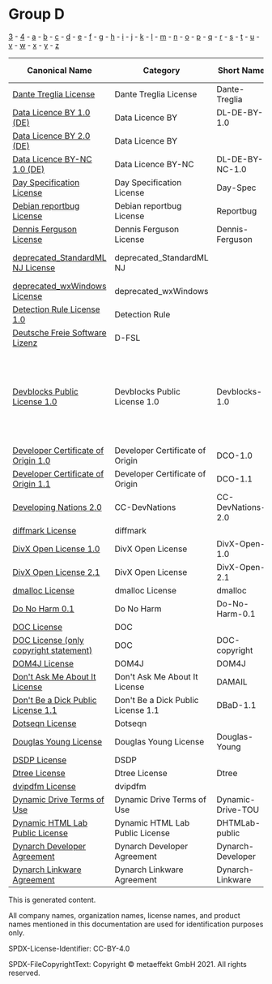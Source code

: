 # Group D

[3](../[3]/README.md) -
[4](../[4]/README.md) -
[a](../[a]/README.md) - 
[b](../[b]/README.md) - 
[c](../[c]/README.md) - 
[d](../[d]/README.md) - 
[e](../[e]/README.md) - 
[f](../[f]/README.md) - 
[g](../[g]/README.md) - 
[h](../[h]/README.md) - 
[i](../[i]/README.md) - 
[j](../[j]/README.md) - 
[k](../[k]/README.md) - 
[l](../[l]/README.md) - 
[m](../[m]/README.md) - 
[n](../[n]/README.md) - 
[o](../[o]/README.md) - 
[p](../[p]/README.md) - 
[q](../[q]/README.md) - 
[r](../[r]/README.md) - 
[s](../[s]/README.md) - 
[t](../[t]/README.md) - 
[u](../[u]/README.md) - 
[v](../[v]/README.md) - 
[w](../[w]/README.md) - 
[x](../[x]/README.md) - 
[y](../[y]/README.md) - 
[z](../[z]/README.md)

|Canonical Name|Category|Short Name|SPDX Identifier|OSI|ScanCode|Matched ScanCode|Type|
| --- | --- | --- | --- | --- | --- | --- | --- |
|[Dante Treglia License]([da]/Dante-Treglia-License.yaml)|Dante Treglia License|Dante-Treglia| | | [dante-treglia](https://github.com/nexB/scancode-toolkit/blob/develop/src/licensedcode/data/licenses/dante-treglia.LICENSE) | [dante-treglia](https://github.com/nexB/scancode-toolkit/blob/develop/src/licensedcode/data/licenses/dante-treglia.LICENSE) |terms|
|[Data Licence BY 1.0 (DE)]([da]/Data-Licence-BY-1.0-(DE).yaml)|Data Licence BY|DL-DE-BY-1.0| | | [dl-de-by-1-0-en](https://github.com/nexB/scancode-toolkit/blob/develop/src/licensedcode/data/licenses/dl-de-by-1-0-en.LICENSE) | |terms|
|[Data Licence BY 2.0 (DE)]([da]/Data-Licence-BY-2.0-(DE).yaml)|Data Licence BY| |[DL-DE-BY-2.0](https://spdx.org/licenses/DL-DE-BY-2.0.html)| | [dl-de-by-2-0-en](https://github.com/nexB/scancode-toolkit/blob/develop/src/licensedcode/data/licenses/dl-de-by-2-0-en.LICENSE) | |terms|
|[Data Licence BY-NC 1.0 (DE)]([da]/Data-Licence-BY-NC-1.0-(DE).yaml)|Data Licence BY-NC|DL-DE-BY-NC-1.0| | | [dl-de-by-nc-1-0-en](https://github.com/nexB/scancode-toolkit/blob/develop/src/licensedcode/data/licenses/dl-de-by-nc-1-0-en.LICENSE) | |terms|
|[Day Specification License]([da]/Day-Specification-License.yaml)|Day Specification License|Day-Spec| | | [day-spec](https://github.com/nexB/scancode-toolkit/blob/develop/src/licensedcode/data/licenses/day-spec.LICENSE) | [day-spec](https://github.com/nexB/scancode-toolkit/blob/develop/src/licensedcode/data/licenses/day-spec.LICENSE) |terms|
|[Debian reportbug License]([de]/Debian-reportbug-License.yaml)|Debian reportbug License|Reportbug| | | [reportbug](https://github.com/nexB/scancode-toolkit/blob/develop/src/licensedcode/data/licenses/reportbug.LICENSE) | [reportbug](https://github.com/nexB/scancode-toolkit/blob/develop/src/licensedcode/data/licenses/reportbug.LICENSE) |terms|
|[Dennis Ferguson License]([de]/Dennis-Ferguson-License.yaml)|Dennis Ferguson License|Dennis-Ferguson| | | [dennis-ferguson](https://github.com/nexB/scancode-toolkit/blob/develop/src/licensedcode/data/licenses/dennis-ferguson.LICENSE) | [dennis-ferguson](https://github.com/nexB/scancode-toolkit/blob/develop/src/licensedcode/data/licenses/dennis-ferguson.LICENSE) |terms|
|[deprecated_StandardML NJ License]([de]/deprecated_StandardML-NJ-License.yaml)|deprecated_StandardML NJ| |[deprecated_StandardML NJ](https://spdx.org/licenses/deprecated_StandardML NJ.html)| | | |terms|
|[deprecated_wxWindows License]([de]/deprecated_wxWindows-License.yaml)|deprecated_wxWindows| |[deprecated_wxWindows](https://spdx.org/licenses/deprecated_wxWindows.html)| | | |terms|
|[Detection Rule License 1.0]([de]/Detection-Rule-License-1.0.yaml)|Detection Rule| |[DRL-1.0](https://spdx.org/licenses/DRL-1.0.html)| | [drl-1.0](https://github.com/nexB/scancode-toolkit/blob/develop/src/licensedcode/data/licenses/drl-1.0.LICENSE) | |terms|
|[Deutsche Freie Software Lizenz]([de]/Deutsche-Freie-Software-Lizenz.yaml)|D-FSL| |[D-FSL-1.0](https://spdx.org/licenses/D-FSL-1.0.html)| | [d-fsl-1.0-de](https://github.com/nexB/scancode-toolkit/blob/develop/src/licensedcode/data/licenses/d-fsl-1.0-de.LICENSE) | [d-fsl-1.0-de](https://github.com/nexB/scancode-toolkit/blob/develop/src/licensedcode/data/licenses/d-fsl-1.0-de.LICENSE) |terms|
|[Devblocks Public License 1.0]([de]/Devblocks-Public-License-1.0.yaml)|Devblocks Public License 1.0|Devblocks-1.0| | | [devblocks-1.0](https://github.com/nexB/scancode-toolkit/blob/develop/src/licensedcode/data/licenses/devblocks-1.0.LICENSE) | [bsd-no-disclaimer-unmodified](https://github.com/nexB/scancode-toolkit/blob/develop/src/licensedcode/data/licenses/bsd-no-disclaimer-unmodified.LICENSE), [fsf-mit](https://github.com/nexB/scancode-toolkit/blob/develop/src/licensedcode/data/licenses/fsf-mit.LICENSE), [infineon-free](https://github.com/nexB/scancode-toolkit/blob/develop/src/licensedcode/data/licenses/infineon-free.LICENSE), [unknown](https://github.com/nexB/scancode-toolkit/blob/develop/src/licensedcode/data/licenses/unknown.LICENSE), [warranty-disclaimer](https://github.com/nexB/scancode-toolkit/blob/develop/src/licensedcode/data/licenses/warranty-disclaimer.LICENSE) |terms|
|[Developer Certificate of Origin 1.0]([de]/Developer-Certificate-of-Origin-1.0.yaml)|Developer Certificate of Origin|DCO-1.0| | | [dco-1.1](https://github.com/nexB/scancode-toolkit/blob/develop/src/licensedcode/data/licenses/dco-1.1.LICENSE) | [dco-1.1](https://github.com/nexB/scancode-toolkit/blob/develop/src/licensedcode/data/licenses/dco-1.1.LICENSE) |terms|
|[Developer Certificate of Origin 1.1]([de]/Developer-Certificate-of-Origin-1.1.yaml)|Developer Certificate of Origin|DCO-1.1| | | [dco-1.1](https://github.com/nexB/scancode-toolkit/blob/develop/src/licensedcode/data/licenses/dco-1.1.LICENSE) | [dco-1.1](https://github.com/nexB/scancode-toolkit/blob/develop/src/licensedcode/data/licenses/dco-1.1.LICENSE) |terms|
|[Developing Nations 2.0]([de]/Developing-Nations-2.0.yaml)|CC-DevNations|CC-DevNations-2.0| | | [cc-devnations-2.0](https://github.com/nexB/scancode-toolkit/blob/develop/src/licensedcode/data/licenses/cc-devnations-2.0.LICENSE) | [cc-by-2.0](https://github.com/nexB/scancode-toolkit/blob/develop/src/licensedcode/data/licenses/cc-by-2.0.LICENSE) |terms|
|[diffmark License]([di]/diffmark-License.yaml)|diffmark| |[diffmark](https://spdx.org/licenses/diffmark.html)| | [diffmark](https://github.com/nexB/scancode-toolkit/blob/develop/src/licensedcode/data/licenses/diffmark.LICENSE) | [diffmark](https://github.com/nexB/scancode-toolkit/blob/develop/src/licensedcode/data/licenses/diffmark.LICENSE) |terms|
|[DivX Open License 1.0]([di]/DivX-Open-License-1.0.yaml)|DivX Open License|DivX-Open-1.0| | | [divx-open-1.0](https://github.com/nexB/scancode-toolkit/blob/develop/src/licensedcode/data/licenses/divx-open-1.0.LICENSE) | [divx-open-1.0](https://github.com/nexB/scancode-toolkit/blob/develop/src/licensedcode/data/licenses/divx-open-1.0.LICENSE) |terms|
|[DivX Open License 2.1]([di]/DivX-Open-License-2.1.yaml)|DivX Open License|DivX-Open-2.1| | | [divx-open-2.1](https://github.com/nexB/scancode-toolkit/blob/develop/src/licensedcode/data/licenses/divx-open-2.1.LICENSE) | [divx-open-2.1](https://github.com/nexB/scancode-toolkit/blob/develop/src/licensedcode/data/licenses/divx-open-2.1.LICENSE) |terms|
|[dmalloc License]([dm]/dmalloc-License.yaml)|dmalloc License|dmalloc| | | [dmalloc](https://github.com/nexB/scancode-toolkit/blob/develop/src/licensedcode/data/licenses/dmalloc.LICENSE) | [dmalloc](https://github.com/nexB/scancode-toolkit/blob/develop/src/licensedcode/data/licenses/dmalloc.LICENSE) |terms|
|[Do No Harm 0.1]([do]/Do-No-Harm-0.1.yaml)|Do No Harm|Do-No-Harm-0.1| | | [do-no-harm-0.1](https://github.com/nexB/scancode-toolkit/blob/develop/src/licensedcode/data/licenses/do-no-harm-0.1.LICENSE) | [apache-2.0](https://github.com/nexB/scancode-toolkit/blob/develop/src/licensedcode/data/licenses/apache-2.0.LICENSE) |terms|
|[DOC License]([do]/DOC-License.yaml)|DOC| |[DOC](https://spdx.org/licenses/DOC.html)| | [ace-tao](https://github.com/nexB/scancode-toolkit/blob/develop/src/licensedcode/data/licenses/ace-tao.LICENSE) | [ace-tao](https://github.com/nexB/scancode-toolkit/blob/develop/src/licensedcode/data/licenses/ace-tao.LICENSE) |terms|
|[DOC License (only copyright statement)]([do]/DOC-License-(only-copyright-statement).yaml)|DOC|DOC-copyright| | | | [ace-tao](https://github.com/nexB/scancode-toolkit/blob/develop/src/licensedcode/data/licenses/ace-tao.LICENSE) |terms|
|[DOM4J License]([do]/DOM4J-License.yaml)|DOM4J|DOM4J| | | [dom4j](https://github.com/nexB/scancode-toolkit/blob/develop/src/licensedcode/data/licenses/dom4j.LICENSE) | [dom4j](https://github.com/nexB/scancode-toolkit/blob/develop/src/licensedcode/data/licenses/dom4j.LICENSE) |terms|
|[Don't Ask Me About It License]([do]/Don't-Ask-Me-About-It-License.yaml)|Don't Ask Me About It License|DAMAIL| | | [damail](https://github.com/nexB/scancode-toolkit/blob/develop/src/licensedcode/data/licenses/damail.LICENSE) | [damail](https://github.com/nexB/scancode-toolkit/blob/develop/src/licensedcode/data/licenses/damail.LICENSE) |terms|
|[Don't Be a Dick Public License 1.1]([do]/Don't-Be-a-Dick-Public-License-1.1.yaml)|Don't Be a Dick Public License 1.1|DBaD-1.1| | | [dbad-1.1](https://github.com/nexB/scancode-toolkit/blob/develop/src/licensedcode/data/licenses/dbad-1.1.LICENSE), [dbad](https://github.com/nexB/scancode-toolkit/blob/develop/src/licensedcode/data/licenses/dbad.LICENSE) | [dbad-1.1](https://github.com/nexB/scancode-toolkit/blob/develop/src/licensedcode/data/licenses/dbad-1.1.LICENSE) |terms|
|[Dotseqn License]([do]/Dotseqn-License.yaml)|Dotseqn| |[Dotseqn](https://spdx.org/licenses/Dotseqn.html)| | [dotseqn](https://github.com/nexB/scancode-toolkit/blob/develop/src/licensedcode/data/licenses/dotseqn.LICENSE) | [dotseqn](https://github.com/nexB/scancode-toolkit/blob/develop/src/licensedcode/data/licenses/dotseqn.LICENSE) |terms|
|[Douglas Young License]([do]/Douglas-Young-License.yaml)|Douglas Young License|Douglas-Young| | | [douglas-young](https://github.com/nexB/scancode-toolkit/blob/develop/src/licensedcode/data/licenses/douglas-young.LICENSE) | [douglas-young](https://github.com/nexB/scancode-toolkit/blob/develop/src/licensedcode/data/licenses/douglas-young.LICENSE) |terms|
|[DSDP License]([ds]/DSDP-License.yaml)|DSDP| |[DSDP](https://spdx.org/licenses/DSDP.html)| | [dsdp](https://github.com/nexB/scancode-toolkit/blob/develop/src/licensedcode/data/licenses/dsdp.LICENSE) | [dsdp](https://github.com/nexB/scancode-toolkit/blob/develop/src/licensedcode/data/licenses/dsdp.LICENSE) |terms|
|[Dtree License]([dt]/Dtree-License.yaml)|Dtree License|Dtree| | | [dtree](https://github.com/nexB/scancode-toolkit/blob/develop/src/licensedcode/data/licenses/dtree.LICENSE) | [dtree](https://github.com/nexB/scancode-toolkit/blob/develop/src/licensedcode/data/licenses/dtree.LICENSE) |terms|
|[dvipdfm License]([dv]/dvipdfm-License.yaml)|dvipdfm| |[dvipdfm](https://spdx.org/licenses/dvipdfm.html)| | [dvipdfm](https://github.com/nexB/scancode-toolkit/blob/develop/src/licensedcode/data/licenses/dvipdfm.LICENSE) | [dvipdfm](https://github.com/nexB/scancode-toolkit/blob/develop/src/licensedcode/data/licenses/dvipdfm.LICENSE) |terms|
|[Dynamic Drive Terms of Use]([dy]/Dynamic-Drive-Terms-of-Use.yaml)|Dynamic Drive Terms of Use|Dynamic-Drive-TOU| | | [dynamic-drive-tou](https://github.com/nexB/scancode-toolkit/blob/develop/src/licensedcode/data/licenses/dynamic-drive-tou.LICENSE) | [dynamic-drive-tou](https://github.com/nexB/scancode-toolkit/blob/develop/src/licensedcode/data/licenses/dynamic-drive-tou.LICENSE) |terms|
|[Dynamic HTML Lab Public License]([dy]/Dynamic-HTML-Lab-Public-License.yaml)|Dynamic HTML Lab Public License|DHTMLab-public| | | [dhtmlab-public](https://github.com/nexB/scancode-toolkit/blob/develop/src/licensedcode/data/licenses/dhtmlab-public.LICENSE) | [dhtmlab-public](https://github.com/nexB/scancode-toolkit/blob/develop/src/licensedcode/data/licenses/dhtmlab-public.LICENSE) |terms|
|[Dynarch Developer Agreement]([dy]/Dynarch-Developer-Agreement.yaml)|Dynarch Developer Agreement|Dynarch-Developer| | | [dynarch-developer](https://github.com/nexB/scancode-toolkit/blob/develop/src/licensedcode/data/licenses/dynarch-developer.LICENSE) | [dynarch-developer](https://github.com/nexB/scancode-toolkit/blob/develop/src/licensedcode/data/licenses/dynarch-developer.LICENSE) |terms|
|[Dynarch Linkware Agreement]([dy]/Dynarch-Linkware-Agreement.yaml)|Dynarch Linkware Agreement|Dynarch-Linkware| | | [dynarch-linkware](https://github.com/nexB/scancode-toolkit/blob/develop/src/licensedcode/data/licenses/dynarch-linkware.LICENSE) | [dynarch-linkware](https://github.com/nexB/scancode-toolkit/blob/develop/src/licensedcode/data/licenses/dynarch-linkware.LICENSE) |terms|

This is generated content.

All company names, organization names, license names, and product names mentioned in this documentation are used for identification purposes only.

SPDX-License-Identifier: CC-BY-4.0

SPDX-FileCopyrightText: Copyright © metaeffekt GmbH 2021. All rights reserved.
